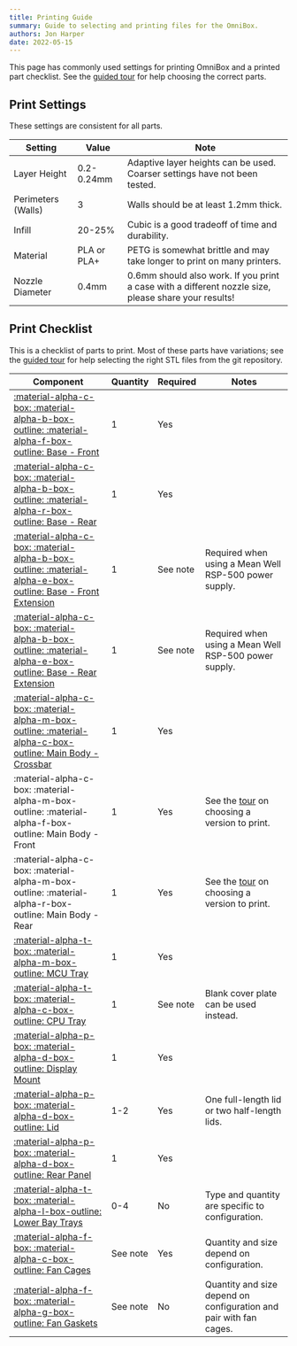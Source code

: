 ```yaml
---
title: Printing Guide
summary: Guide to selecting and printing files for the OmniBox.
authors: Jon Harper
date: 2022-05-15
---
```


This page has commonly used settings for printing OmniBox and a printed part checklist. See the [guided tour][22] for help choosing the correct parts.

## Print Settings

These settings are consistent for all parts.

| Setting            | Value       | Note |
|--------------------|-------------|------|
| Layer Height       | 0.2-0.24mm  | Adaptive layer heights can be used. Coarser settings have not been tested. |
| Perimeters (Walls) | 3           | Walls should be at least 1.2mm thick. |
| Infill             | 20-25%      | Cubic is a good tradeoff of time and durability. |
| Material           | PLA or PLA+ | PETG is somewhat brittle and may take longer to print on many printers. |
| Nozzle Diameter    | 0.4mm       | 0.6mm should also work. If you print a case with a different nozzle size, please share your results! |

## Print Checklist

This is a checklist of parts to print. Most of these parts have variations; see the [guided tour][22] for help selecting the right STL files from the git repository.

| Component                                                                                                  | Quantity | Required | Notes |
|------------------------------------------------------------------------------------------------------------|----------|----------|-------|
| [:material-alpha-c-box: :material-alpha-b-box-outline: :material-alpha-f-box-outline: Base - Front][1]             | 1        | Yes      |       |
| [:material-alpha-c-box: :material-alpha-b-box-outline: :material-alpha-r-box-outline: Base - Rear][2]              | 1        | Yes      |       |
| [:material-alpha-c-box: :material-alpha-b-box-outline: :material-alpha-e-box-outline: Base - Front Extension][19]  | 1        | See note | Required when using a Mean Well RSP-500 power supply. |
| [:material-alpha-c-box: :material-alpha-b-box-outline: :material-alpha-e-box-outline: Base - Rear Extension][20]   | 1        | See note | Required when using a Mean Well RSP-500 power supply. |
| [:material-alpha-c-box: :material-alpha-m-box-outline: :material-alpha-c-box-outline: Main Body - Crossbar][3]     | 1        | Yes      |       |
| :material-alpha-c-box: :material-alpha-m-box-outline: :material-alpha-f-box-outline: Main Body - Front             | 1        | Yes      | See the [tour][21] on choosing a version to print. |
| :material-alpha-c-box: :material-alpha-m-box-outline: :material-alpha-r-box-outline: Main Body - Rear              | 1        | Yes      | See the [tour][21] on choosing a version to print. |
| [:material-alpha-t-box: :material-alpha-m-box-outline: MCU Tray][7]                 | 1        | Yes      |       |
| [:material-alpha-t-box: :material-alpha-c-box-outline: CPU Tray][8]                 | 1        | See note | Blank cover plate can be used instead. |
| [:material-alpha-p-box: :material-alpha-d-box-outline: Display Mount][9]            | 1        | Yes      |       |
| [:material-alpha-p-box: :material-alpha-d-box-outline: Lid][10]                     | 1-2      | Yes      | One full-length lid or two half-length lids. |
| [:material-alpha-p-box: :material-alpha-d-box-outline: Rear Panel][11]              | 1        | Yes      |       |
| [:material-alpha-t-box: :material-alpha-l-box-outline: Lower Bay Trays][13]         | 0-4      | No       | Type and quantity are specific to configuration. |
| [:material-alpha-f-box: :material-alpha-c-box-outline: Fan Cages][6]                | See note | Yes      | Quantity and size depend on configuration. |
| [:material-alpha-f-box: :material-alpha-g-box-outline: Fan Gaskets][6]          | See note | No       | Quantity and size depend on configuration and pair with fan cages. |

[1]: https://github.com/jon-harper/OmniBox/blob/main/Core/Base%20-%20Front.stl              "Git: Core/Base - Front.stl"
[2]: https://github.com/jon-harper/OmniBox/blob/main/Core/Base%20-%20Rear.stl               "Git: Core/Base - Rear.stl"
[3]: https://github.com/jon-harper/OmniBox/blob/main/Core/Main%20Body%20-%20Crossbar.stl    "Git: Core/Main Body - Crossbar.stl"
[4]: https://github.com/jon-harper/OmniBox/tree/main/Core/Mean%20Well%20LRS-350             "Git: Core/Mean Well LRS-350/"
[5]: https://github.com/jon-harper/OmniBox/tree/main/Core/Mean%20Well%20RSP-500             "Git: Core/Mean Well RSP-500/"
[6]: https://github.com/jon-harper/OmniBox/tree/main/Fans                                   "Git: Fans/"
[7]: https://github.com/jon-harper/OmniBox/tree/main/Trays/MCU                              "Git: Trays/MCU"
[8]: https://github.com/jon-harper/OmniBox/tree/main/Trays/CPU                              "Git: Trays/CPU"
[9]: https://github.com/jon-harper/OmniBox/tree/main/Panels/Display                         "Git: Panels/Display/"
[10]: https://github.com/jon-harper/OmniBox/tree/main/Panels/Lid                            "Git: Panels/Lid/"
[11]: https://github.com/jon-harper/OmniBox/tree/main/Panels/Rear%20Panel                   "Git: Panels/Rear Panel/"
[12]: https://github.com/jon-harper/OmniBox/tree/main/Panels/Front%20Panel                  "Git: Panels/Front Panel/"
[13]: https://github.com/jon-harper/OmniBox/tree/main/Trays/Lower%20Bay                     "Git: Panels/Lower Bay/"
[14]: https://github.com/jon-harper/OmniBox/tree/main/Core/                                 "Git: Core/"
[15]: https://github.com/jon-harper/OmniBox/tree/main/Panels/Rear%20Panel/Generic           "Git: Rear Panels/Generic/"
[16]: https://github.com/jon-harper/OmniBox/tree/main/Panels/Rear%20Panel/Custom            "Git: Rear Panels/Custom/"
[17]: https://github.com/jon-harper/OmniBox/tree/main/Panels/Rear%20Panel/Molex             "Git: Rear Panels/Molex/"
[18]: https://github.com/jon-harper/OmniBox/tree/main/Panels/Rear%20Panel/Template          "Git: Rear Panel/Template/"
[19]: https://github.com/jon-harper/OmniBox/blob/main/Core/Base%20-%20Front%20Extension.stl "Git: Core/Base - Front Extension.stl"
[20]: https://github.com/jon-harper/OmniBox/blob/main/Core/Base%20-%20Rear%20Extension.stl  "Git: Core/Base - Rear Extension.stl"
[21]: tour.md#core-parts-with-variants "Visual Guided Tour: Core Parts with Variants"
[22]: tour.md "Visual Guided Tour"